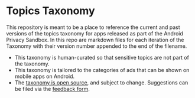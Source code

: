 # Topics Taxonomy

This repository is meant to be a place to reference the current and past
versions of the topics taxonomy for apps released as part of the Android Privacy
Sandbox. In this repo are markdown files for each iteration of the Taxonomy with
their version number appended to the end of the filename.

- This taxonomy is human-curated so that sensitive topics are not part of the
  taxonomy.
- This taxonomy is tailored to the categories of ads that can be shown on mobile
  apps on Android.
- The [taxonomy is open source][1], and subject to change.
  Suggestions can be filed via the [feedback form][2].

[1]: https://github.com/privacysandbox/topics-android
[2]: https://issuetracker.google.com/issues/new?component=1116743&template=1636967
